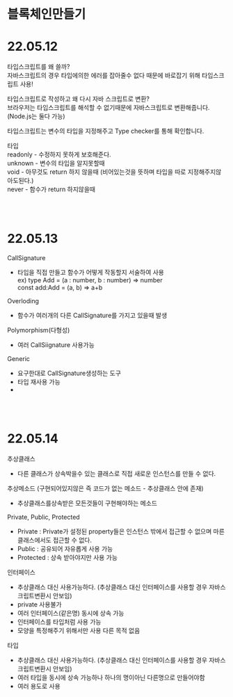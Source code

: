 #     블록체인만들기

# 22.05.12  
타입스크립트를 왜 쓸까?  
자바스크립트의 경우 타입에의한 에러를 잡아줄수 없다 때문에 바로잡기 위해 타입스크립트 사용!

타입스크립트로 작성하고 왜 다시 자바 스크립트로 변환?  
브라우저는 타입스크립트를 해석할 수 없기때문에 자바스크립트로 변환해줍니다.  
(Node.js는 둘다 가능)

타입스크립트는 변수의 타입을 지정해주고 Type checker를 통해 확인합니다.

타입  
readonly - 수정하지 못하게 보호해준다.  
unknown - 변수의 타입을 알지못할때  
void - 아무것도 return 하지 않을때 (비어있는것을 뜻하며 타입을 따로 지정해주지않아도된다.)  
never - 함수가 return 하지않을때

<br></br>

# 22.05.13
CallSignature
  - 타입을 직접 만들고 함수가 어떻게 작동할지 서술하여 사용  
ex) type Add = (a : number, b : number) => number  
const add:Add = (a, b) => a+b

Overloding
  - 함수가 여러개의 다른 CallSignature를 가지고 있을때 발생  

Polymorphism(다형성)
  - 여러 CallSiignature 사용가능

Generic
  - 요구한대로 CallSignature생성하는 도구
  - 타입 재사용 가능
  - 
<br></br>

# 22.05.14
추상클래스
  - 다른 클래스가 상속박을수 있는 클래스로 직접 새로운 인스턴스를 만들 수 없다.

추상메소드
(구현되어있지않은 즉 코드가 없는 메소드 - 추상클래스 안에 존재)
  - 추상클래스를상속받은 모든것들이 구현해야하는 메소드

Private, Public, Protected
  - Private : Private가 설정된 property들은 인스턴스 밖에서 접근할 수 없으며 마른 클래스에서도 접근할 수 없다.
  - Public : 공유되어 자유롭게 사용 가능
  - Protected : 상속 받아야지만 사용 가능

인터페이스
  - 추상클래스 대신 사용가능하다.
    (추상클래스 대신 인터페이스를 사용할 경우 자바스크립트변환시 안보임)
  - private 사용불가
  - 여러 인터페이스(같은명) 동시에 상속 가능
  - 인터페이스를 타입처럼 사용 가능
  - 모양을 특정해주기 위해서만 사용 다른 목적 없음

타입
  - 추상클래스 대신 사용가능하다.
    (추상클래스 대신 인터페이스를 사용할 경우 자바스크립트변환시 안보임)
  - 여러 타입을 동시에 상속 가능하나 하나의 명이아닌 다른명으로 만들어야함
  - 여러 용도로 사용


